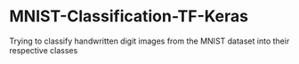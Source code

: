 # MNIST-Classification-TF-Keras
 Trying to classify handwritten digit images from the MNIST dataset into their respective classes
